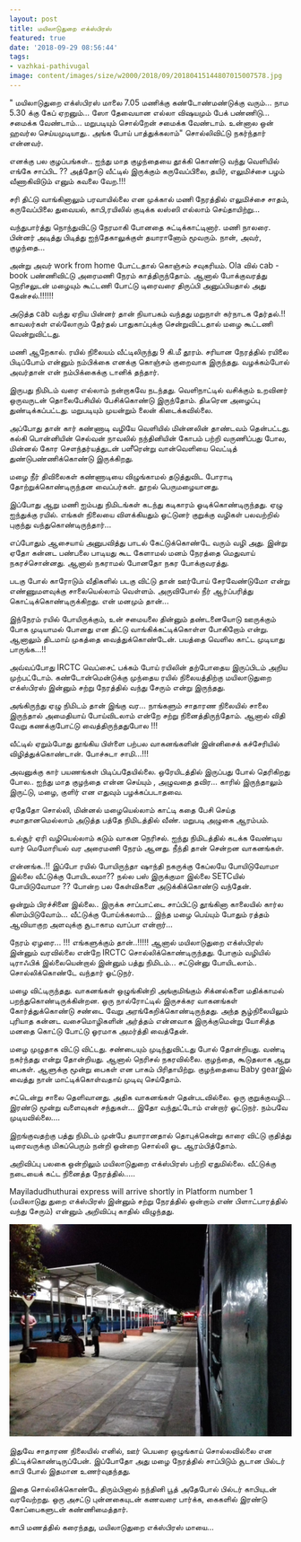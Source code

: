 ```yaml
---
layout: post
title: மயிலாடுதுறை எக்ஸ்பிரஸ்
featured: true
date: '2018-09-29 08:56:44'
tags:
- vazhkai-pathivugal
image: content/images/size/w2000/2018/09/20180415144807015007578.jpg
---
```


" மயிலாடுதுறை எக்ஸ்பிரஸ் மாலை 7.05 மணிக்கு கண்டோண்மண்டுக்கு வரும்... நாம 5.30 க்கு கேப் ஏறனும்... ஸோ தேவையான எல்லா விஷயமும் பேக் பண்ணிடு... சமைக்க வேண்டாம்... மறுபடியும் சொல்றேன் சமைக்க வேண்டாம். உன்னால ஒன் ஹவர்ல செய்யமுடியாது.. அங்க போய் பாத்துக்கலாம்" சொல்லிவிட்டு நகர்ந்தார் என்னவர்.

எனக்கு பல குழப்பங்கள்.. ஐந்து மாத குழந்தையை தூக்கி கொண்டு வந்து வெளியில் எங்கே சாப்பிட ?? அத்தோடு வீட்டில் இருக்கும் கருவேப்பிலை, தயிர், எலுமிச்சை பழம் வீணாகிவிடும் எனும் கவலை வேற.!!!

சரி திட்டு வாங்கினாலும் பரவாயில்லை என முக்கால் மணி நேரத்தில் எலுமிச்சை சாதம், கருவேப்பிலை துவையல், காபி,ரயிலில் குடிக்க லஸ்ஸி எல்லாம் செய்தாயிற்று...

வந்துபார்த்து நொந்துவிட்டு நேரமாகி போனதை சுட்டிக்காட்டினார். மணி நாலரை. பின்னர் அடித்து பிடித்து ஐந்தேகாலுக்குள் தயாரானோம் மூவரும். நான், அவர், குழந்தை...

அன்று அவர் work from home போட்டதால் கொஞ்சம் சவுகரியம். Ola வில் cab - book பண்ணிவிட்டு அரைமணி நேரம் காத்திருந்தோம். ஆனால் போக்குவரத்து நெரிசலுடன் மழையும் கூட்டணி போட்டு டிரைவரை திருப்பி அனுப்பியதால் அது கேன்சல்.!!!!!!

அடுத்த cab வந்து ஏறிய பின்னர் தான் நியாபகம் வந்தது மறுநாள் கர்நாடக தேர்தல்.!! காவலர்கள் எல்லோரும் தேர்தல் பாதுகாப்புக்கு சென்றுவிட்டதால் மழை கூட்டணி வென்றுவிட்டது.

மணி ஆறேகால். ரயில் நிலையம் வீட்டிலிருந்து 9 கி.மீ தூரம். சரியான நேரத்தில் ரயிலை பிடிப்போம் என்னும் நம்பிக்கை எனக்கு கொஞ்சம் குறைவாக இருந்தது. வழக்கம்போல் அவர்தான் என் நம்பிக்கைக்கு டானிக் தந்தார்.

இருபது நிமிடம் வரை எல்லாம் நன்றாகவே நடந்தது. வெளிநாட்டில் வசிக்கும் உறவினர் ஒருவருடன் தொலைபேசியில் பேசிக்கொண்டு இருந்தோம். திடீரென அழைப்பு துண்டிக்கப்பட்டது. மறுபடியும் முயன்றும் லைன் கிடைக்கவில்லை.

அப்போது தான் கார் கண்ணாடி வழியே வெளியில் மின்னலின் தாண்டவம் தென்பட்டது. கல்கி பொன்னியின் செல்வன் நாவலில் நந்தினியின் கோபம் பற்றி வருணிப்பது போல, மின்னல் கோர சௌந்தர்யத்துடன் பளீரென்று வான்வெளியை வெட்டித் துண்டுபண்ணிக்கொண்டு இருக்கிறது.

மழை நீர் திவிலைகள் கண்ணாடியை விழுங்காமல் தடுத்துவிட போராடி தோற்றுக்கொண்டிருந்தன வைப்பர்கள். தூறல் பெருமழையானது.

இப்போது ஆறு மணி ஐம்பது நிமிடங்கள் கடந்து கடிகாரம் ஓடிக்கொண்டிருந்தது. ஏழு ஐந்துக்கு ரயில். எங்கள் நிலையை விளக்கியதும் ஓட்டுனர் குறுக்கு வழிகள் பலவற்றில் புகுந்து வந்துகொண்டிருந்தார்...

எப்போதும் ஆசையாய் அனுபவித்து பாடல் கேட்டுக்கொண்டே வரும் வழி அது. இன்று ஏதோ கன்னட பண்பலை பாடியது கூட கேளாமல் மனம் நேரத்தை மெதுவாய் நகரச்சொன்னது. ஆனால் நகராமல் போனதோ நகர போக்குவரத்து.

படகு போல் காரோடும் வீதிகளில் படகு விட்டு தான் ஊர்போய் சேரவேண்டுமோ என்று எண்ணுமளவுக்கு சாலையெல்லாம் வெள்ளம். அருவிபோல் நீர் ஆர்ப்பரித்து கொட்டிக்கொண்டிருக்கிறது. என் மனமும் தான்...

இந்நேரம் ரயில் போயிருக்கும், உன் சமையலை தின்னும் தண்டனையோடு ஊருக்கும் போக முடியாமல் போனது என திட்டு வாங்கிக்கட்டிக்கொள்ள போகிறோம் என்று. ஆனாலும் திடமாய் முகத்தை வைத்துக்கொண்டேன். பயத்தை வெளில காட்ட முடியாது பாருங்க...!!

அவ்வப்போது IRCTC வெப்சைட் பக்கம் போய் ரயிலின் தற்போதைய இருப்பிடம் அறிய முற்பட்டோம். கண்டோன்மென்டுக்கு முந்தைய ரயில் நிலையத்திற்கு மயிலாடுதுறை எக்ஸ்பிரஸ் இன்னும் சற்று நேரத்தில் வந்து சேரும் என்று இருந்தது.

அங்கிருந்து ஏழு நிமிடம் தான் இங்கு வர... நாங்களும் சாதாரண நிலையில் சாலை இருந்தால் அமைதியாய் போய்விடலாம் என்றே சற்று நினைத்திருந்தோம். ஆனால் விதி வேறு கணக்குபோட்டு வைத்திருந்ததுபோல !!!

வீட்டில் ஏறும்போது தூங்கிய பிள்ளை பற்பல வாகனங்களின் இன்னிசைக் கச்சேரியில் விழித்துக்கொண்டான். போச்சுடா சாமி...!!!

அவனுக்கு கார் பயணங்கள் பிடிப்பதேயில்லை. ஒரேயிடத்தில் இருப்பது போல் தெரிகிறது போல.. ஐந்து மாத குழந்தை என்ன செய்யும் , அழுவதை தவிர... காரில் இருந்தாலும் இருட்டு, மழை, குளிர் என எதுவும் பழக்கப்படாதவை.

ஏதேதோ சொல்லி, மின்னல் மழையெல்லாம் காட்டி கதை பேசி செய்த சமாதானமெல்லாம் அடுத்த பத்தே நிமிடத்தில் வீண். மறுபடி அழுகை ஆரம்பம்.

உல்சூர் ஏரி வழியெல்லாம் கடும் வாகன நெரிசல். ஐந்து நிமிடத்தில் கடக்க வேண்டிய வார் மெமோரியல் வர அரைமணி நேரம் ஆனது. நீந்தி தான் சென்றன வாகனங்கள்.

என்னங்க..!! இப்போ ரயில் போயிருந்தா ஷாந்தி நகருக்கு கேப்லயே போயிடுவோமா இல்லை வீட்டுக்கு போயிடலமா?? நல்ல பஸ் இருக்குமா இல்லை SETCயில் போயிடுவோமா ?? போன்ற பல கேள்விகளை அடுக்கிக்கொண்டு வந்தேன்.

ஒன்றும் பிரச்சினை இல்லை.. இருக்க சாப்பாட்டை சாப்பிட்டு தூங்கினா காலையில் கார்ல கிளம்பிடுவோம்... வீட்டுக்கு போய்க்கலாம்... இந்த மழை பெய்யும் போதும் ரத்தம் ஆவியாகுற அளவுக்கு சூடாகாம வாப்பா என்றார்...

நேரம் ஏழரை... !!! எங்களுக்கும் தான்..!!!!! ஆனால் மயிலாடுதுறை எக்ஸ்பிரஸ் இன்னும் வரவில்லை என்றே IRCTC சொல்லிக்கொண்டிருந்தது. போகும் வழியில் டிராஃபிக் இல்லையென்றால் இன்னும் பத்து நிமிடம்... சட்டுன்னு போயிடலாம்.. சொல்லிக்கொண்டே வந்தார் ஓட்டுநர்.

மழை விட்டிருந்தது. வாகனங்கள் ஒழுங்கின்றி அங்குமிங்கும் சிக்னல்களை மதிக்காமல் பறந்துகொண்டிருக்கின்றன. ஒரு நால்ரோட்டில் இருசக்கர வாகனங்கள் கோர்த்துக்கொண்டு சண்டை வேறு அரங்கேறிக்கொண்டிருந்தது. அந்த சூழ்நிலையிலும் புரியாத கன்னட வசைமொழிகளின் அர்த்தம் என்னவாக இருக்குமென்று யோசித்த மனதை கொட்டு போட்டு ஓரமாக அமர்த்தி வைத்தேன்.

மழை முழுதாக விட்டு விட்டது. சண்டையும் முடிந்துவிட்டது போல் தோன்றியது. வண்டி நகர்ந்தது என்று தோன்றியது. ஆனால் நெரிசல் நகரவில்லை. குழந்தை, கூடுதலாக ஆறு பைகள். ஆளுக்கு மூன்று பைகள் என பாகம் பிரிதாயிற்று. குழந்தையை Baby gearஇல் வைத்து நான் மாட்டிக்கொள்வதாய் முடிவு செய்தோம்.

சட்டென்று சாலை தெளிவானது. அதிக வாகனங்கள் தென்படவில்லை. ஒரு குறுக்குவழி... இரண்டு மூன்று வளைவுகள் சந்துகள்... இதோ வந்துட்டோம் என்றார் ஓட்டுநர். நம்பவே முடியவில்லை....

இறங்குவதற்கு பத்து நிமிடம் முன்பே தயாரானதால் தொபுக்கென்று காரை விட்டு குதித்து டிரைவருக்கு மிகப்பெரும் நன்றி ஒன்றை சொல்லி ஓட ஆரம்பித்தோம்.

அறிவிப்பு பலகை ஒன்றிலும் மயிலாடுதுறை எக்ஸ்பிரஸ் பற்றி ஏதுமில்லை. வீட்டுக்கு நடையைக் கட்ட நினைத்த நேரத்தில்.....

Mayiladudhuthurai express will arrive shortly in Platform number 1 (மயிலாடுது துறை எக்ஸ்பிரஸ் இன்னும் சற்று நேரத்தில் ஒன்றாம் எண் பிளாட்பாரத்தில் வந்து சேரும்) என்னும் அறிவிப்பு காதில் விழுந்தது.

![train](/assets/img/content/images/2018/09/201803160236493535176-1.jpg)


இதுவே சாதாரண நிலையில் எனில், ஊர் பெயரை ஒழுங்காய் சொல்லவில்லை என திட்டிக்கொண்டிருப்பேன். இப்போதோ அது மழை நேரத்தில் சாப்பிடும் சூடான பில்டர் காபி போல் இதமான உணர்வுதந்தது.

இதை சொல்லிக்கொண்டே திரும்பினால் நந்தினி பூத் அதேபோல் பில்டர் காபியுடன் வரவேற்றது. ஒரு அசட்டு புன்னகையுடன் கணவரை பார்க்க, கைகளில் இரண்டு கோப்பைகளுடன் கண்ணிமைத்தார்.

காபி மணத்தில் கரைந்தது, மயிலாடுதுறை எக்ஸ்பிரஸ் மாயை...